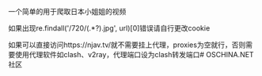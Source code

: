 <p>一个简单的用于爬取日本小姐姐的视频</p>
<p>如果出现re.findall('/720/(.*?).jpg', url)[0]错误请自行更改cookie</p>
<p>如果可以直接访问https://njav.tv/就不需要挂上代理，proxies为空就行，否则需要使用代理软件如clash、v2ray，代理端口设为clash转发端口# OSCHINA.NET社区</p>
